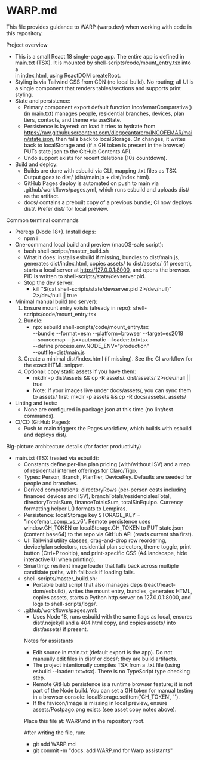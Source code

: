 # WARP.md

This file provides guidance to WARP (warp.dev) when working with code in this repository.

Project overview
- This is a small React 18 single-page app. The entire app is defined in main.txt (TSX). It is mounted by shell-scripts/code/mount_entry.tsx into a <div id="app"> in index.html, using ReactDOM createRoot.
- Styling is via Tailwind CSS from CDN (no local build). No routing; all UI is a single component that renders tables/sections and supports print styling.
- State and persistence:
  - Primary component export default function IncofemarComparativa() (in main.txt) manages people, residential branches, devices, plan tiers, contacts, and theme via useState.
  - Persistence is layered: on load it tries to hydrate from https://raw.githubusercontent.com/diegocantarero/INCOFEMAR/main/state.json, then falls back to localStorage. On changes, it writes back to localStorage and (if a GH token is present in the browser) PUTs state.json to the GitHub Contents API.
  - Undo support exists for recent deletions (10s countdown).
- Build and deploy:
  - Builds are done with esbuild via CLI, mapping .txt files as TSX. Output goes to dist/ (dist/main.js + dist/index.html).
  - GitHub Pages deploy is automated on push to main via .github/workflows/pages.yml, which runs esbuild and uploads dist/ as the artifact.
  - docs/ contains a prebuilt copy of a previous bundle; CI now deploys dist/. Prefer dist/ for local preview.

Common terminal commands
- Prereqs (Node 18+). Install deps:
  - npm i
- One-command local build and preview (macOS-safe script):
  - bash shell-scripts/master_build.sh
  - What it does: installs esbuild if missing, bundles to dist/main.js, generates dist/index.html, copies assets/ to dist/assets/ (if present), starts a local server at http://127.0.0.1:8000, and opens the browser. PID is written to shell-scripts/state/devserver.pid.
  - Stop the dev server:
    - kill "$(cat shell-scripts/state/devserver.pid 2>/dev/null)" 2>/dev/null || true
- Minimal manual build (no server):
  1) Ensure mount entry exists (already in repo): shell-scripts/code/mount_entry.tsx
  2) Bundle:
     - npx esbuild shell-scripts/code/mount_entry.tsx \
       --bundle --format=esm --platform=browser --target=es2018 \
       --sourcemap --jsx=automatic --loader:.txt=tsx \
       --define:process.env.NODE_ENV="production" \
       --outfile=dist/main.js
  3) Create a minimal dist/index.html (if missing). See the CI workflow for the exact HTML snippet.
  4) Optional: copy static assets if you have them:
     - mkdir -p dist/assets && cp -R assets/. dist/assets/ 2>/dev/null || true
     - Note: If your images live under docs/assets/, you can sync them to assets/ first: mkdir -p assets && cp -R docs/assets/. assets/
- Linting and tests:
  - None are configured in package.json at this time (no lint/test commands).
- CI/CD (GitHub Pages):
  - Push to main triggers the Pages workflow, which builds with esbuild and deploys dist/.

Big-picture architecture details (for faster productivity)
- main.txt (TSX treated via esbuild):
  - Constants define per-line plan pricing (with/without ISV) and a map of residential internet offerings for Claro/Tigo.
  - Types: Person, Branch, PlanTier, DeviceKey. Defaults are seeded for people and branches.
  - Derived computations: directoryRows (per-person costs including financed devices and ISV), branchTotals/residencialesTotal, directoryTotalsSum, financeTotalsSum, totalSinEquipo. Currency formatting helper L() formats to Lempiras.
  - Persistence: localStorage key STORAGE_KEY = "incofemar_comp_vs_v6". Remote persistence uses window.GH_TOKEN or localStorage.GH_TOKEN to PUT state.json (content base64) to the repo via GitHub API (reads current sha first).
  - UI: Tailwind utility classes, drag-and-drop row reordering, device/plan selectors, residential plan selectors, theme toggle, print button (Ctrl+P tooltip), and print-specific CSS (A4 landscape, hide interactive UI when printing).
  - SmartImg: resilient image loader that falls back across multiple candidate paths, with <object> fallback if loading fails.
- shell-scripts/master_build.sh:
  - Portable build script that also manages deps (react/react-dom/esbuild), writes the mount entry, bundles, generates HTML, copies assets, starts a Python http.server on 127.0.0.1:8000, and logs to shell-scripts/logs/.
- .github/workflows/pages.yml:
  - Uses Node 18, runs esbuild with the same flags as local, ensures dist/.nojekyll and a 404.html copy, and copies assets/ into dist/assets/ if present.

Notes for assistants
- Edit source in main.txt (default export is the app). Do not manually edit files in dist/ or docs/; they are build artifacts.
- The project intentionally compiles TSX from a .txt file (using esbuild --loader:.txt=tsx). There is no TypeScript type checking step.
- Remote GitHub persistence is a runtime browser feature; it is not part of the Node build. You can set a GH token for manual testing in a browser console: localStorage.setItem('GH_TOKEN', '<token>').
- If the favicon/image is missing in local preview, ensure assets/Postpago.png exists (see asset copy notes above).

Place this file at: WARP.md in the repository root.

After writing the file, run:
- git add WARP.md
- git commit -m "docs: add WARP.md for Warp assistants"

